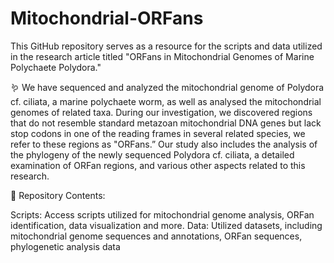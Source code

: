 # Mitochondrial-ORFans

This GitHub repository serves as a resource for the scripts and data utilized in the research article titled "ORFans in Mitochondrial Genomes of Marine Polychaete Polydora."

:worm: We have sequenced and analyzed the mitochondrial genome of Polydora cf. ciliata, a marine polychaete worm, as well as analysed the mitochondrial genomes of related taxa. During our investigation, we discovered regions that do not resemble standard metazoan mitochondrial DNA genes but lack stop codons in one of the reading frames  in several related species, we refer to these regions as "ORFans.” Our study also includes the analysis of the phylogeny of the newly sequenced Polydora cf. ciliata, a detailed examination of ORFan regions, and various other aspects related to this research.

📁 Repository Contents:

Scripts: Access scripts utilized for mitochondrial genome analysis, ORFan identification, data visualization and more.
Data: Utilized datasets, including mitochondrial genome sequences and annotations, ORFan sequences, phylogenetic analysis data
